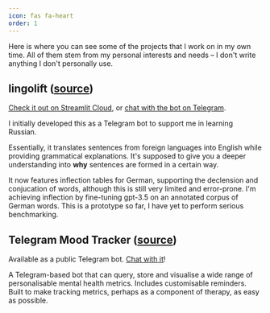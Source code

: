 ```yaml
---
icon: fas fa-heart
order: 1
---
```


Here is where you can see some of the projects that I work on in my own time.
All of them stem from my personal interests and needs – I don't write anything I don't personally use.

## lingolift ([source](https://github.com/twaslowski/lingolift))

[Check it out on Streamlit Cloud](https://lingolift.streamlit.app), or [chat with the bot on Telegram](https://t.me/lingolift_bot).

I initially developed this as a Telegram bot to support me in learning Russian.

Essentially, it translates sentences from foreign languages into English while providing grammatical explanations. 
It's supposed to give you a deeper understanding into **why** sentences are formed in a certain way.

It now features inflection tables for German, supporting the declension and conjucation of words, although this is
still very limited and error-prone. I'm achieving inflection by fine-tuning gpt-3.5 on an annotated corpus of
German words. This is a prototype so far, I have yet to perform serious benchmarking.

## Telegram Mood Tracker ([source](https://github.com/twaslowski/telegram-mood-tracker)) 

Available as a public Telegram bot. [Chat with it](https://t.me/bipolar_mood_tracker_bot)!

A Telegram-based bot that can query, store and visualise a wide range of personalisable mental health metrics. 
Includes customisable reminders. Built to make tracking metrics, perhaps as a component of therapy, as easy as possible.
